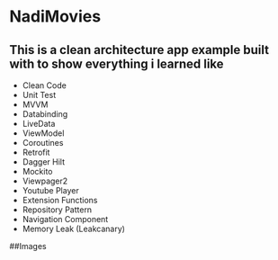 # NadiMovies
 
## This is a clean architecture app example built with to show everything i learned like
* Clean Code
* Unit Test
* MVVM 
* Databinding
* LiveData
* ViewModel
* Coroutines 
* Retrofit
* Dagger Hilt
* Mockito
* Viewpager2
* Youtube Player
* Extension Functions
* Repository Pattern
* Navigation Component
* Memory Leak (Leakcanary)

##Images
